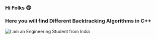 
### Hi Folks 😎
### Here you will find Different Backtracking Algorithms in C++ 

![I am an Engineering Student from India](https://memegenerator.net/img/instances/80501916/prepare-yourself-backtracking-is-coming.jpg)
